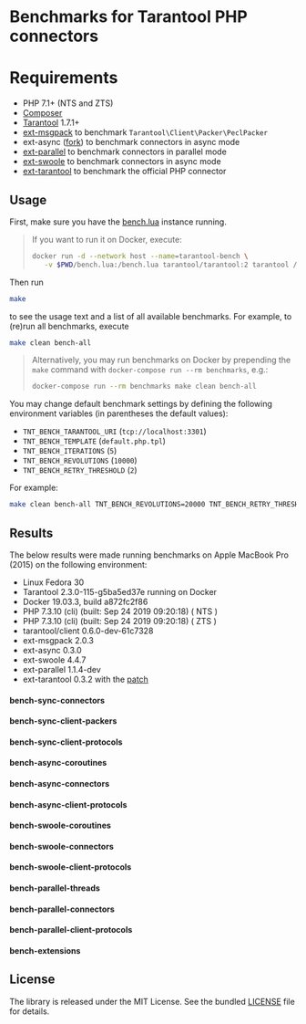 # Benchmarks for Tarantool PHP connectors

# Requirements

 * PHP 7.1+ (NTS and ZTS)
 * [Composer](https://getcomposer.org/)
 * [Tarantool](https://www.tarantool.io/) 1.7.1+
 * [ext-msgpack](https://github.com/msgpack/msgpack-php) to benchmark `Tarantool\Client\Packer\PeclPacker`
 * ext-async ([fork](https://github.com/dreamsxin/ext-async)) to benchmark connectors in async mode
 * [ext-parallel](https://github.com/krakjoe/parallel) to benchmark connectors in parallel mode
 * [ext-swoole](https://github.com/swoole/swoole-src) to benchmark connectors in async mode
 * [ext-tarantool](https://github.com/tarantool/tarantool-php) to benchmark the official PHP connector


## Usage

First, make sure you have the [bench.lua](bench.lua) instance running.

> If you want to run it on Docker, execute:
>
> ```bash
> docker run -d --network host --name=tarantool-bench \
>    -v $PWD/bench.lua:/bench.lua tarantool/tarantool:2 tarantool /bench.lua
> ```

Then run

```bash
make
```

to see the usage text and a list of all available benchmarks. For example, to (re)run all benchmarks, execute

```bash
make clean bench-all
```

> Alternatively, you may run benchmarks on Docker by prepending 
> the `make` command with `docker-compose run --rm benchmarks`, e.g.:
>
> ```bash
> docker-compose run --rm benchmarks make clean bench-all
> ```


You may change default benchmark settings by defining the following environment variables
(in parentheses the default values):

 * `TNT_BENCH_TARANTOOL_URI` (`tcp://localhost:3301`)
 * `TNT_BENCH_TEMPLATE` (`default.php.tpl`)
 * `TNT_BENCH_ITERATIONS` (`5`)
 * `TNT_BENCH_REVOLUTIONS` (`10000`)
 * `TNT_BENCH_RETRY_THRESHOLD` (`2`)

For example:

```bash
make clean bench-all TNT_BENCH_REVOLUTIONS=20000 TNT_BENCH_RETRY_THRESHOLD=5 
```


## Results

The below results were made running benchmarks on Apple MacBook Pro (2015) on the following environment: 

 * Linux Fedora 30
 * Tarantool 2.3.0-115-g5ba5ed37e running on Docker
 * Docker 19.03.3, build a872fc2f86
 * PHP 7.3.10 (cli) (built: Sep 24 2019 09:20:18) ( NTS )
 * PHP 7.3.10 (cli) (built: Sep 24 2019 09:20:18) ( ZTS )
 * tarantool/client 0.6.0-dev-61c7328
 * ext-msgpack 2.0.3
 * ext-async 0.3.0
 * ext-swoole 4.4.7
 * ext-parallel 1.1.4-dev
 * ext-tarantool 0.3.2 with the [patch](https://github.com/tarantool/tarantool-php/pull/148/files) 

#### bench-sync-connectors
#### bench-sync-client-packers
#### bench-sync-client-protocols
#### bench-async-coroutines
#### bench-async-connectors
#### bench-async-client-protocols
#### bench-swoole-coroutines
#### bench-swoole-connectors
#### bench-swoole-client-protocols
#### bench-parallel-threads
#### bench-parallel-connectors
#### bench-parallel-client-protocols
#### bench-extensions


## License

The library is released under the MIT License. See the bundled [LICENSE](LICENSE) file for details.
